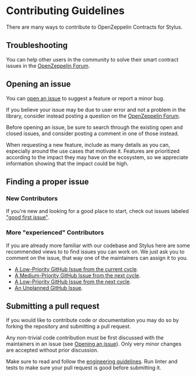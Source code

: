 # Contributing Guidelines

There are many ways to contribute to OpenZeppelin Contracts for Stylus.

## Troubleshooting

You can help other users in the community to solve their smart contract issues
in the [OpenZeppelin Forum].

[OpenZeppelin Forum]: https://forum.openzeppelin.com/

## Opening an issue

You can [open an issue] to suggest a feature or report a minor bug.

If you believe your issue may be due to user error and not a problem in the
library, consider instead posting a question on the [OpenZeppelin Forum].

Before opening an issue, be sure to search through the existing open and closed
issues, and consider posting a comment in one of those instead.

When requesting a new feature, include as many details as you can, especially
around the use cases that motivate it. Features are prioritized according to
the impact they may have on the ecosystem, so we appreciate information showing
that the impact could be high.

[open an issue]: https://github.com/OpenZeppelin/rust-contracts-stylus/issues/new/choose

## Finding a proper issue

### New Contributors

If you're new and looking for a good place to start, check out issues labeled ["good first issue"].

["good first issue"]: https://github.com/OpenZeppelin/rust-contracts-stylus/issues?q=is%3Aopen+label%3A%22good+first+issue%22+no%3Aassignee

### More "experienced" Contributors

If you are already more familiar with our codebase and Stylus here are some recommended views to to find issues you can work on. We just ask you to comment on the issue, that way one of the maintainers can assign it to you.

- [A Low-Priority GitHub Issue from the current cycle](https://github.com/orgs/OpenZeppelin/projects/35/views/8?filterQuery=milestone%3A%22Release+v0.2.0%22+cycle%3A%40current+priority%3A%22priority%3A+low%22+no%3Aassignee).
- [A Medium-Priority GitHub Issue from the next cycle](https://github.com/orgs/OpenZeppelin/projects/35/views/8?filterQuery=milestone%3A%22Release+v0.2.0%22+cycle%3A%40next+priority%3A%22priority%3A+medium%22+no%3Aassignee).
- [A Low-Priority GitHub Issue from the next cycle](https://github.com/orgs/OpenZeppelin/projects/35/views/8?filterQuery=milestone%3A%22Release+v0.2.0%22+cycle%3A%40next+priority%3A%22priority%3A+low%22+no%3Aassignee).
- [An Unplanned GitHub Issue](https://github.com/orgs/OpenZeppelin/projects/35/views/8?filterQuery=no%3Acycle+status%3ATodo+no%3Aassignee).

## Submitting a pull request

If you would like to contribute code or documentation you may do so by forking
the repository and submitting a pull request.

Any non-trivial code contribution must be first discussed with the maintainers
in an issue (see [Opening an issue](#opening-an-issue)). Only very minor
changes are accepted without prior discussion.

Make sure to read and follow the [engineering guidelines](./GUIDELINES.md). Run
linter and tests to make sure your pull request is good before submitting it.
